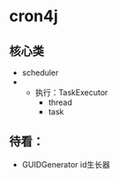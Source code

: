 # cron4j

## 核心类
- scheduler
-
  - 执行：TaskExecutor
    - thread
    - task

## 待看：
- GUIDGenerator id生长器
